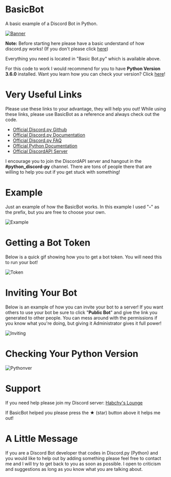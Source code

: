 # BasicBot
A basic example of a Discord Bot in Python.

[![Banner](https://i.imgur.com/bpLVk10.png)](https://github.com/Habchy/BasicBot)

**Note:** Before starting here please have a basic understand of how discord.py works!
(If you don't please click [here](https://github.com/Habchy/BasicBot/blob/master/README.md#very-useful-links))

Everything you need is located in "Basic Bot.py" which is available above.

For this code to work I would recommend for you to have **Python Version 3.6.0** installed.
Want you learn how you can check your version? Click [here]()!

# Very Useful Links
Please use these links to your advantage, they will help you out!
While using these links, please use BasicBot as a reference and always check out the code.

* [Official Discord.py Github](https://github.com/Rapptz/discord.py)
* [Official Discord.py Documentation](https://discordpy.readthedocs.io/en/latest/)
* [Official Discord.py FAQ](https://discordpy.readthedocs.io/en/latest/faq.html)
* [Official Python Documentation](https://docs.python.org/3/)
* [Official DiscordAPI Server](https://discord.gg/discord-api)

I encourage you to join the DiscordAPI server and hangout in the **#python_discord-py** channel.
There are tons of people there that are willing to help you out if you get stuck with something!

# Example
Just an example of how the BasicBot works. In this example I used "**-**" as the prefix, but you are free to choose your own.

![Example](https://i.imgur.com/FsEIndD.gif)

# Getting a Bot Token
Below is a quick gif showing how you to get a bot token. You will need this to run your bot!

![Token](https://i.imgur.com/bNtn5so.gif)

# Inviting Your Bot
Below is an example of how you can invite your bot to a server!
If you want others to use your bot be sure to click "**Public Bot**" and give the link you generated to other people.
You can mess around with the permissions if you know what you're doing, but giving it Administrator gives it full power!

![Inviting](https://i.imgur.com/850m0Oh.gif)

# Checking Your Python Version

![Pythonver](https://i.imgur.com/6Gs8c2A.png)

# Support

If you need help please join my Discord server: [Habchy's Lounge](https://discord.gg/FNNNgqb)

If BasicBot helped you please press the ★ (star) button above it helps me out!

# A Little Message

If you are a Discord Bot developer that codes in Discord.py (Python) and you would like to help out by adding something please feel free to contact me and I will try to get back to you as soon as possible. I open to criticism and suggestions as long as you know what you are talking about.
